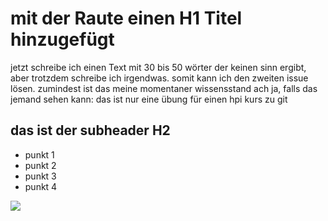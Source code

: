 # mit der Raute einen H1 Titel hinzugefügt

jetzt schreibe ich einen Text mit 30 bis 50 wörter der keinen sinn ergibt, aber trotzdem schreibe ich irgendwas. somit kann ich
den zweiten issue lösen. zumindest ist das meine momentaner wissensstand
ach ja, falls das jemand sehen kann: das ist nur eine übung für einen hpi kurs zu git


## das ist der subheader H2
* punkt 1
* punkt 2
* punkt 3
* punkt 4

<img src="http://www.noebauer.net/index.php?/albums/people/content/tamara/"/>
